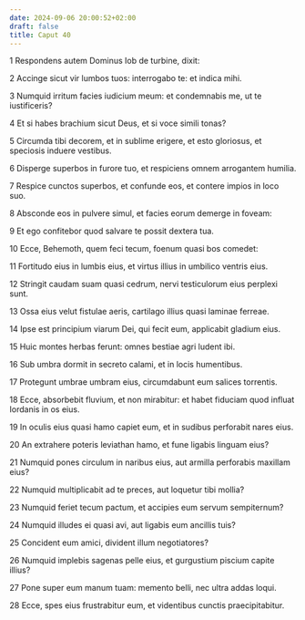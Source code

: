 ```yaml
---
date: 2024-09-06 20:00:52+02:00
draft: false
title: Caput 40
---
```





1 Respondens autem Dominus Iob de turbine, dixit:

2 Accinge sicut vir lumbos tuos: interrogabo te: et indica mihi.

3 Numquid irritum facies iudicium meum: et condemnabis me, ut te iustificeris?

4 Et si habes brachium sicut Deus, et si voce simili tonas?

5 Circumda tibi decorem, et in sublime erigere, et esto gloriosus, et speciosis induere vestibus.

6 Disperge superbos in furore tuo, et respiciens omnem arrogantem humilia.

7 Respice cunctos superbos, et confunde eos, et contere impios in loco suo.

8 Absconde eos in pulvere simul, et facies eorum demerge in foveam:

9 Et ego confitebor quod salvare te possit dextera tua.

10 Ecce, Behemoth, quem feci tecum, foenum quasi bos comedet:

11 Fortitudo eius in lumbis eius, et virtus illius in umbilico ventris eius.

12 Stringit caudam suam quasi cedrum, nervi testiculorum eius perplexi sunt.

13 Ossa eius velut fistulae aeris, cartilago illius quasi laminae ferreae.

14 Ipse est principium viarum Dei, qui fecit eum, applicabit gladium eius.

15 Huic montes herbas ferunt: omnes bestiae agri ludent ibi.

16 Sub umbra dormit in secreto calami, et in locis humentibus.

17 Protegunt umbrae umbram eius, circumdabunt eum salices torrentis.

18 Ecce, absorbebit fluvium, et non mirabitur: et habet fiduciam quod influat Iordanis in os eius.

19 In oculis eius quasi hamo capiet eum, et in sudibus perforabit nares eius.

20 An extrahere poteris leviathan hamo, et fune ligabis linguam eius?

21 Numquid pones circulum in naribus eius, aut armilla perforabis maxillam eius?

22 Numquid multiplicabit ad te preces, aut loquetur tibi mollia?

23 Numquid feriet tecum pactum, et accipies eum servum sempiternum?

24 Numquid illudes ei quasi avi, aut ligabis eum ancillis tuis?

25 Concident eum amici, divident illum negotiatores?

26 Numquid implebis sagenas pelle eius, et gurgustium piscium capite illius?

27 Pone super eum manum tuam: memento belli, nec ultra addas loqui.

28 Ecce, spes eius frustrabitur eum, et videntibus cunctis praecipitabitur.

